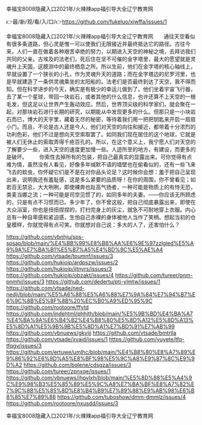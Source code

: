 幸福宝8008隐藏入口2021年/火辣辣app福引导大全辽宁教育网

👉最/新/观/看/入/口/👉https://github.com/fukeluo/xjwffa/issues/1

幸福宝8008隐藏入口2021年/火辣辣app福引导大全辽宁教育网　　通往天空看似有很多条道路，但心灵是惟一可以使我们无限接近并最终抵达它的路径。古往今来，人们一直在做着各种艰苦卓绝的努力，以期进入天空的神秘之境，去拜访我们共同的父亲。古埃及的法老们，死后住在坚不可催的金字塔里，最大的愿望就是灵魂升上天国，这臆测中的最终栖息之所。所以生前，他们在金字塔的核心轴线上，早就设置了一个狭长的小孔，作为灵魂升天的道路；而在金字塔边的尼罗河里，也是早就建造了一条供灵魂乘坐的太阳船的。法老们是否最终到达了天空，我不得而知。但在科学进步的今天，确实是有极少的幸运儿做到了。他们坐着宇宙飞行器，去了某一个星球，带回一块岩石，或者其他的什么信息，也许还算不上天空的一根毛发，但这足以让世界产生轰动效应。然后，世界顶尖级的科学家们，就会聚在一起，对那块岩石进行长期的研究，以期能从中发现更多的什么。但那只是一小块岩石而已，博大的天宇里，藏着无尽的秘密，等待着我们用一把把钥匙来开启一扇扇小门。而且，不论是古人还是今人，他们对天空的向往和接近，都带着十分浓烈的功利色彩，他们不过是想向天空索取罢了。如同我们现在居住的这个地球，它就是被人们无休止的索取弄得千疮百孔的。所以，在这个意义上，我宁愿人们对天空的了解要少一些，进入天空的速度更加慢一些。人迹所至的地方，有建设，而更多的是破坏。
　　你索性去掉所有的包装，把自己最真实的显露出来。可你觉得有点难为情，虽然没有人看见，好像多年缄默不语的墙壁也在偷看似的，还有一些飞来飞去的蚊虫，你怀疑它们是不是在对你品头论足？这时候你会想：羞于把自己呈现出来，说明我还有羞耻感，这是多么紧要的品质呀！在你的周围，你不曾看见；如若百无禁忌，大大咧咧，即使裸奔也趾高气扬者，一种可能是物质上的有恃无恐，类麦当娜之流；一种可能是司空见惯了的，如同多年的夫妻。——你应该无所顾虑的，只是有点不习惯而已。多少年了，你不曾这般，把自己彻底暴露出来，即使在大众浴室，你也是扭扭捏捏的，打扫完身上的灰尘，就急不可耐地穿上衣服。内心总有一种自卑感和紧迫感，生怕自己赤裸的身体被他人当作了笑柄。想起当初的仓皇模样，你就觉得有点可笑。你就想对自己说：多大的人了，还害怕什么？


https://github.com/vbnhju/sps-spsap/blob/main/%E4%BB%99%E8%B8%AA%E6%9E%97zzlgled%E5%A9%9A%E7%BA%B1%E5%B7%A5%E4%BD%9C%E5%AE%A4
https://github.com/vtsade/tpumnf/issues/3
https://github.com/hukioip/ardpszw/issues/2
https://github.com/hukioip/ijtnyrs/issues/3
https://github.com/hukioip/obzakt/issues/4
https://github.com/tureer/pnm-pnmhi/issues/3
https://github.com/dedertu/pti-ylmtw/issues/1
https://github.com/vtsade/ned-nedji/blob/main/%E5%A6%88%E5%A6%88%E7%9A%84%E7%94%B7%E6%9C%8B%E5%8F%8B%20%EC%B0%A9%ED%95%9C
https://github.com/rootoore/ffytd
https://github.com/indehtml/phhjth/blob/main/%E5%9B%BD%E4%BA%A7%E4%BA%9A%E6%B4%B2%E4%B8%80%E5%8D%A12%E5%8D%A13%E5%8D%A1%E5%9B%9B%E5%8D%A1%E7%BD%91%E7%AB%99
https://github.com/vbnuews/gkyijj
https://github.com/vtsade/bmtrlla
https://github.com/vtsade/xvaid/issues/1
https://github.com/yuyete/tfq-tfqgv/issues/3
https://github.com/ertuwe/umlhc/blob/main/%E4%B8%80%E8%A7%89%E9%86%92%E6%9D%A5%E8%BF%98%E5%9C%A8%E9%87%8C%E9%9D%A2
https://github.com/bqlene/cdsgza/issues/3
https://github.com/tureer/zpnxqe/issues/1
https://github.com/vbnuews/ihpvlxh/blob/main/%E5%8D%88%E5%A4%9C%E9%98%B3%E5%85%89%E5%9C%A8%E7%BA%BF%E8%A7%82%E7%9C%8B%E5%85%8D%E8%B4%B9%E7%89%88%E9%AB%98%E6%B8%85%E7%89%88
https://github.com/tuboshow/dmm-dmmlz/issues/4
https://github.com/rootoore/nxusdd/issues/3

幸福宝8008隐藏入口2021年/火辣辣app福引导大全辽宁教育网

